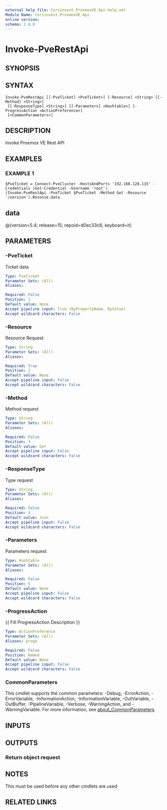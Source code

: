 ```yaml
---
external help file: Corsinvest.ProxmoxVE.Api-help.xml
Module Name: Corsinvest.ProxmoxVE.Api
online version:
schema: 2.0.0
---
```


# Invoke-PveRestApi

## SYNOPSIS

## SYNTAX

```
Invoke-PveRestApi [[-PveTicket] <PveTicket>] [-Resource] <String> [[-Method] <String>]
 [[-ResponseType] <String>] [[-Parameters] <Hashtable>] [-ProgressAction <ActionPreference>]
 [<CommonParameters>]
```

## DESCRIPTION
Invoke Proxmox VE Rest API

## EXAMPLES

### EXAMPLE 1
```
$PveTicket = Connect-PveCluster -HostsAndPorts '192.168.128.115' -Credentials (Get-Credential -Username 'root').
(Invoke-PveRestApi -PveTicket $PveTicket -Method Get -Resource '/version').Resonse.data
```

data
----
@{version=5.4; release=15; repoid=d0ec33c6; keyboard=it}

## PARAMETERS

### -PveTicket
Ticket data

```yaml
Type: PveTicket
Parameter Sets: (All)
Aliases:

Required: False
Position: 1
Default value: None
Accept pipeline input: True (ByPropertyName, ByValue)
Accept wildcard characters: False
```

### -Resource
Resource Request

```yaml
Type: String
Parameter Sets: (All)
Aliases:

Required: True
Position: 2
Default value: None
Accept pipeline input: False
Accept wildcard characters: False
```

### -Method
Method request

```yaml
Type: String
Parameter Sets: (All)
Aliases:

Required: False
Position: 3
Default value: Get
Accept pipeline input: False
Accept wildcard characters: False
```

### -ResponseType
Type request

```yaml
Type: String
Parameter Sets: (All)
Aliases:

Required: False
Position: 4
Default value: Json
Accept pipeline input: False
Accept wildcard characters: False
```

### -Parameters
Parameters request

```yaml
Type: Hashtable
Parameter Sets: (All)
Aliases:

Required: False
Position: 5
Default value: None
Accept pipeline input: False
Accept wildcard characters: False
```

### -ProgressAction
{{ Fill ProgressAction Description }}

```yaml
Type: ActionPreference
Parameter Sets: (All)
Aliases: proga

Required: False
Position: Named
Default value: None
Accept pipeline input: False
Accept wildcard characters: False
```

### CommonParameters
This cmdlet supports the common parameters: -Debug, -ErrorAction, -ErrorVariable, -InformationAction, -InformationVariable, -OutVariable, -OutBuffer, -PipelineVariable, -Verbose, -WarningAction, and -WarningVariable. For more information, see [about_CommonParameters](http://go.microsoft.com/fwlink/?LinkID=113216).

## INPUTS

## OUTPUTS

### Return object request
## NOTES
This must be used before any other cmdlets are used

## RELATED LINKS
